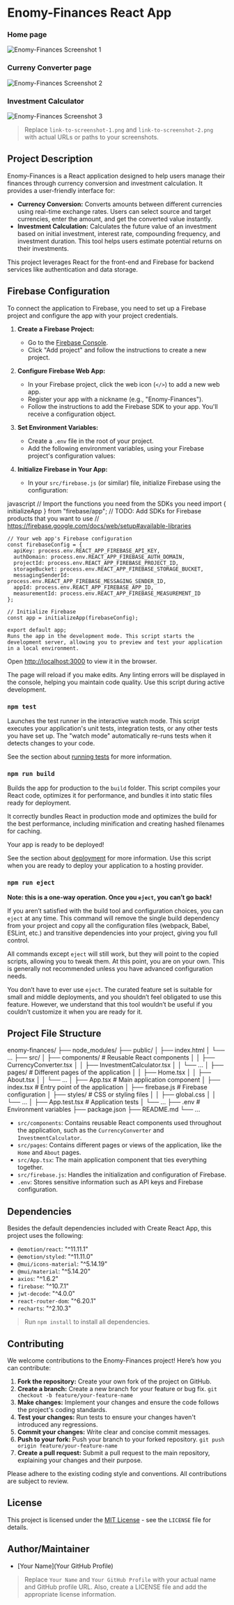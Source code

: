 # Enomy-Finances React App

### Home page
![Enomy-Finances Screenshot 1](https://raw.githubusercontent.com/ayesh-chamodye/enomy-finances/refs/heads/master/preview/Home.png)
### Curreny Converter page
![Enomy-Finances Screenshot 2](https://raw.githubusercontent.com/ayesh-chamodye/enomy-finances/refs/heads/master/preview/Currency%20converter.png)
### Investment Calculator
![Enomy-Finances Screenshot 3](https://raw.githubusercontent.com/ayesh-chamodye/enomy-finances/refs/heads/master/preview/Investment%20calculator%20logged%20in.png)

> Replace `link-to-screenshot-1.png` and `link-to-screenshot-2.png` with actual URLs or paths to your screenshots.

## Project Description

Enomy-Finances is a React application designed to help users manage their finances through currency conversion and investment calculation. It provides a user-friendly interface for:

-   **Currency Conversion:** Converts amounts between different currencies using real-time exchange rates. Users can select source and target currencies, enter the amount, and get the converted value instantly.
-   **Investment Calculation:** Calculates the future value of an investment based on initial investment, interest rate, compounding frequency, and investment duration. This tool helps users estimate potential returns on their investments.

This project leverages React for the front-end and Firebase for backend services like authentication and data storage.

## Firebase Configuration

To connect the application to Firebase, you need to set up a Firebase project and configure the app with your project credentials.

1.  **Create a Firebase Project:**
    -   Go to the [Firebase Console](https://console.firebase.google.com/).
    -   Click "Add project" and follow the instructions to create a new project.

2.  **Configure Firebase Web App:**
    -   In your Firebase project, click the web icon (`</>`) to add a new web app.
    -   Register your app with a nickname (e.g., "Enomy-Finances").
    -   Follow the instructions to add the Firebase SDK to your app. You'll receive a configuration object.

3.  **Set Environment Variables:**
    -   Create a `.env` file in the root of your project.
    -   Add the following environment variables, using your Firebase project's configuration values:

4.  **Initialize Firebase in Your App:**
    -   In your `src/firebase.js` (or similar) file, initialize Firebase using the configuration:

javascript
    // Import the functions you need from the SDKs you need
    import { initializeApp } from "firebase/app";
    // TODO: Add SDKs for Firebase products that you want to use
    // https://firebase.google.com/docs/web/setup#available-libraries

    // Your web app's Firebase configuration
    const firebaseConfig = {
      apiKey: process.env.REACT_APP_FIREBASE_API_KEY,
      authDomain: process.env.REACT_APP_FIREBASE_AUTH_DOMAIN,
      projectId: process.env.REACT_APP_FIREBASE_PROJECT_ID,
      storageBucket: process.env.REACT_APP_FIREBASE_STORAGE_BUCKET,
      messagingSenderId: process.env.REACT_APP_FIREBASE_MESSAGING_SENDER_ID,
      appId: process.env.REACT_APP_FIREBASE_APP_ID,
      measurementId: process.env.REACT_APP_FIREBASE_MEASUREMENT_ID
    };

    // Initialize Firebase
    const app = initializeApp(firebaseConfig);

    export default app;
    Runs the app in the development mode. This script starts the development server, allowing you to preview and test your application in a local environment.

Open [http://localhost:3000](http://localhost:3000) to view it in the browser.

The page will reload if you make edits. Any linting errors will be displayed in the console, helping you maintain code quality. Use this script during active development.

### `npm test`

Launches the test runner in the interactive watch mode. This script executes your application's unit tests, integration tests, or any other tests you have set up. The "watch mode" automatically re-runs tests when it detects changes to your code.

See the section about [running tests](https://facebook.github.io/create-react-app/docs/running-tests) for more information.

### `npm run build`

Builds the app for production to the `build` folder. This script compiles your React code, optimizes it for performance, and bundles it into static files ready for deployment.

It correctly bundles React in production mode and optimizes the build for the best performance, including minification and creating hashed filenames for caching.

Your app is ready to be deployed!

See the section about [deployment](https://facebook.github.io/create-react-app/docs/deployment) for more information.  Use this script when you are ready to deploy your application to a hosting provider.

### `npm run eject`

**Note: this is a one-way operation. Once you `eject`, you can’t go back!**

If you aren’t satisfied with the build tool and configuration choices, you can `eject` at any time. This command will remove the single build dependency from your project and copy all the configuration files (webpack, Babel, ESLint, etc.) and transitive dependencies into your project, giving you full control.

All commands except `eject` will still work, but they will point to the copied scripts, allowing you to tweak them. At this point, you are on your own. This is generally not recommended unless you have advanced configuration needs.

You don’t have to ever use `eject`. The curated feature set is suitable for small and middle deployments, and you shouldn’t feel obligated to use this feature. However, we understand that this tool wouldn’t be useful if you couldn’t customize it when you are ready for it.

## Project File Structure


enomy-finances/
├── node_modules/
├── public/
│   ├── index.html
│   └── ...
├── src/
│   ├── components/          # Reusable React components
│   │   ├── CurrencyConverter.tsx
│   │   ├── InvestmentCalculator.tsx
│   │   └── ...
│   ├── pages/               # Different pages of the application
│   │   ├── Home.tsx
│   │   ├── About.tsx
│   │   └── ...
│   ├── App.tsx              # Main application component
│   ├── index.tsx            # Entry point of the application
│   ├── firebase.js          # Firebase configuration
│   ├── styles/              # CSS or styling files
│   │   ├── global.css
│   │   └── ...
│   ├── App.test.tsx         # Application tests
│   └── ...
├── .env                     # Environment variables
├── package.json
├── README.md
└── ...

-   `src/components`: Contains reusable React components used throughout the application, such as the `CurrencyConverter` and `InvestmentCalculator`.
-   `src/pages`: Contains different pages or views of the application, like the `Home` and `About` pages.
-   `src/App.tsx`: The main application component that ties everything together.
-   `src/firebase.js`: Handles the initialization and configuration of Firebase.
-   `.env`: Stores sensitive information such as API keys and Firebase configuration.

## Dependencies

Besides the default dependencies included with Create React App, this project uses the following:

-   `@emotion/react`: "^11.11.1"
-   `@emotion/styled`: "^11.11.0"
-   `@mui/icons-material`: "^5.14.19"
-   `@mui/material`: "^5.14.20"
-   `axios`: "^1.6.2"
-   `firebase`: "^10.7.1"
-   `jwt-decode`: "^4.0.0"
-   `react-router-dom`: "^6.20.1"
-   `recharts`: "^2.10.3"

> Run `npm install` to install all dependencies.

## Contributing

We welcome contributions to the Enomy-Finances project! Here’s how you can contribute:

1.  **Fork the repository:** Create your own fork of the project on GitHub.
2.  **Create a branch:** Create a new branch for your feature or bug fix. `git checkout -b feature/your-feature-name`
3.  **Make changes:** Implement your changes and ensure the code follows the project's coding standards.
4.  **Test your changes:** Run tests to ensure your changes haven't introduced any regressions.
5.  **Commit your changes:** Write clear and concise commit messages.
6.  **Push to your fork:** Push your branch to your forked repository. `git push origin feature/your-feature-name`
7.  **Create a pull request:** Submit a pull request to the main repository, explaining your changes and their purpose.

Please adhere to the existing coding style and conventions.  All contributions are subject to review.

## License

This project is licensed under the [MIT License](LICENSE) - see the `LICENSE` file for details.

## Author/Maintainer

-   [Your Name](Your GitHub Profile)

> Replace `Your Name` and `Your GitHub Profile` with your actual name and GitHub profile URL.  Also, create a LICENSE file and add the appropriate license information.

